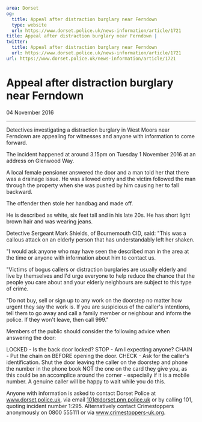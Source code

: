 ```yaml
area: Dorset
og:
  title: Appeal after distraction burglary near Ferndown
  type: website
  url: https://www.dorset.police.uk/news-information/article/1721
title: Appeal after distraction burglary near Ferndown |
twitter:
  title: Appeal after distraction burglary near Ferndown
  url: https://www.dorset.police.uk/news-information/article/1721
url: https://www.dorset.police.uk/news-information/article/1721
```

# Appeal after distraction burglary near Ferndown

04 November 2016

* * *

Detectives investigating a distraction burglary in West Moors near Ferndown are appealing for witnesses and anyone with information to come forward.

The incident happened at around 3.15pm on Tuesday 1 November 2016 at an address on Glenwood Way.

A local female pensioner answered the door and a man told her that there was a drainage issue. He was allowed entry and the victim followed the man through the property when she was pushed by him causing her to fall backward.

The offender then stole her handbag and made off.

He is described as white, six feet tall and in his late 20s. He has short light brown hair and was wearing jeans.

Detective Sergeant Mark Shields, of Bournemouth CID, said: "This was a callous attack on an elderly person that has understandably left her shaken.

"I would ask anyone who may have seen the described man in the area at the time or anyone with information about him to contact us.

"Victims of bogus callers or distraction burglaries are usually elderly and live by themselves and I'd urge everyone to help reduce the chance that the people you care about and your elderly neighbours are subject to this type of crime.

"Do not buy, sell or sign up to any work on the doorstep no matter how urgent they say the work is. If you are suspicious of the caller's intentions, tell them to go away and call a family member or neighbour and inform the police. If they won't leave, then call 999."

Members of the public should consider the following advice when answering the door:

LOCKED - Is the back door locked?
STOP - Am I expecting anyone?
CHAIN - Put the chain on BEFORE opening the door.
CHECK - Ask for the caller's identification. Shut the door leaving the caller on the doorstep and phone the number in the phone book NOT the one on the card they give you, as this could be an accomplice around the corner - especially if it is a mobile number. A genuine caller will be happy to wait while you do this.

Anyone with information is asked to contact Dorset Police at www.dorset.police.uk, via email 101@dorset.pnn.police.uk or by calling 101, quoting incident number 1:295. Alternatively contact Crimestoppers anonymously on 0800 555111 or via www.crimestoppers-uk.org.
